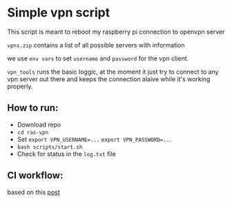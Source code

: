 # Simple vpn script

This script is meant to reboot my raspberry pi connection to openvpn server

`vpns.zip` contains a list of all possible servers with information

we use `env vars` to set `username` and `password` for the vpn client.

`vpn_tools` runs the basic loggic, at the moment it just try to connect to
any vpn server out there and keeps the connection alaive while it's working properly.

## How to run:
- Download repo
- `cd ras-vpn`
- Set `export VPN_USERNAME=...` `export VPN_PASSWORD=...`
- `bash scripts/start.sh`
- Check for status in the `log.txt` file


## CI workflow:
based on this [post](https://medium.com/@wkrzywiec/how-to-write-good-quality-python-code-with-github-actions-2f635a2ab09a)
